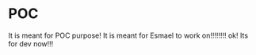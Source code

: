 # POC
It is meant for POC purpose!
It is meant for Esmael to work on!!!!!!!!
ok!
Its for dev now!!!
